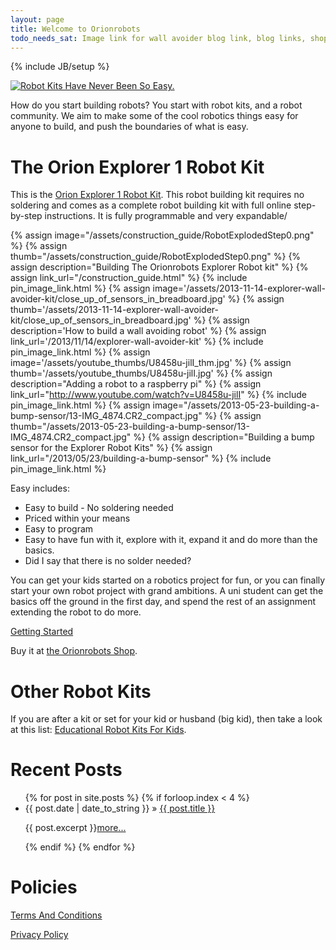 ```yaml
---
layout: page
title: Welcome to Orionrobots
todo_needs_sat: Image link for wall avoider blog link, blog links, shopify image ref
---
```

{% include JB/setup %}

<style>
@media screen and (max-device-width: 480px) {
  .frontpage {
    content:url("/assets/Orionrobot_Frontpage_Banner_mobile.png");
  }
}

@media screen and (min-device-width: 481px) {
  .frontpage {
    content:url("/assets/Orionrobot_Frontpage_Banner.png");
  }
}
</style>
<a href="http://shop.orionrobots.co.uk"><img class="frontpage" alt="Robot Kits Have Never Been So Easy."></a>

How do you start building robots? You start with robot kits, and a robot community.
We aim to make some of the cool robotics things easy for anyone to build, and push the boundaries of what is easy.

# The Orion Explorer 1 Robot Kit

This is the <a href="http://shop.orionrobots.co.uk/products/orion-explorer-1-robot-kit">Orion Explorer 1 Robot Kit</a>. This robot building kit requires no soldering and comes as a complete robot building kit with full online step-by-step instructions.
It is fully programmable and very expandable/

{% assign image="/assets/construction_guide/RobotExplodedStep0.png" %}
{% assign thumb="/assets/construction_guide/RobotExplodedStep0.png" %}
{% assign description="Building The Orionrobots Explorer Robot kit" %}
{% assign link_url="/construction_guide.html" %}
{% include pin_image_link.html %}
{% assign image='/assets/2013-11-14-explorer-wall-avoider-kit/close_up_of_sensors_in_breadboard.jpg' %}
{% assign thumb='/assets/2013-11-14-explorer-wall-avoider-kit/close_up_of_sensors_in_breadboard.jpg' %}
{% assign description='How to build a wall avoiding robot' %}
{% assign link_url='/2013/11/14/explorer-wall-avoider-kit' %}
{% include pin_image_link.html %}
{% assign image='/assets/youtube_thumbs/U8458u-jilI_thm.jpg' %}
{% assign thumb='/assets/youtube_thumbs/U8458u-jilI.jpg' %}
{% assign description="Adding a robot to a raspberry pi" %}
{% assign link_url="http://www.youtube.com/watch?v=U8458u-jilI" %}
{% include pin_image_link.html %}
{% assign image="/assets/2013-05-23-building-a-bump-sensor/13-IMG_4874.CR2_compact.jpg" %}
{% assign thumb="/assets/2013-05-23-building-a-bump-sensor/13-IMG_4874.CR2_compact.jpg" %}
{% assign description="Building a bump sensor for the Explorer Robot Kits" %}
{% assign link_url="/2013/05/23/building-a-bump-sensor" %}
{% include pin_image_link.html %}

Easy includes:

* Easy to build - No soldering needed
* Priced within your means
* Easy to program
* Easy to have fun with it, explore with it, expand it and do more than the basics.
* Did I say that there is no solder needed?

You can get your kids started on a robotics project for fun, or you can finally start your own robot project with grand ambitions. A uni student can get the basics off the ground in the first day, and spend the rest of an assignment extending the robot to do more.

<a href="/getting_started.html">Getting Started</a>

Buy it at <a href="http://shop.orionrobots.co.uk">the Orionrobots Shop</a>.

# Other Robot Kits

If you are after a kit or set for your kid or husband (big kid), then take a look at this list: <a  href="http://www.squidoo.com/educational-robot-kits-for-kids">Educational Robot Kits For Kids</a>.

# Recent Posts
<ul class="posts">
  {% for post in site.posts %}
    {% if forloop.index < 4 %}
        <li><span>{{ post.date | date_to_string }}</span> &raquo; <a href="{{ BASE_PATH }}{{ post.url }}">{{ post.title }}</a><p class="clearfix">{{ post.excerpt }}<a href="{{ BASE_PATH }}{{ post.url }}">more...</a></p><p class="clearfix"></p></li>
    {% endif %}
  {% endfor %}
</ul>

# Policies

<a href="/Terms+And+Conditions" title="Terms And Conditions">Terms And Conditions</a>

<a href="/privacy_and_cookies.html" title="Privacy Policy">Privacy Policy</a>

